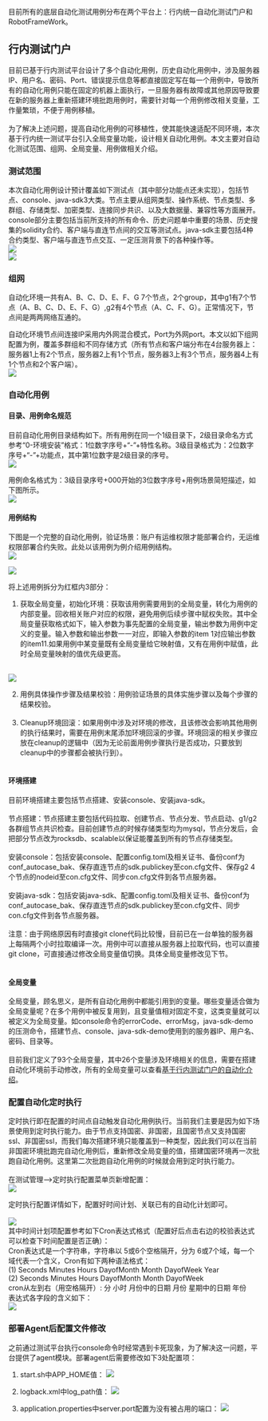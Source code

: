 目前所有的底层自动化测试用例分布在两个平台上：行内统一自动化测试门户和RobotFrameWork。<br/>

## 行内测试门户
目前已基于行内测试平台设计了多个自动化用例，历史自动化用例中，涉及服务器IP、用户名、密码、Port、错误提示信息等都直接固定写在每一个用例中，导致所有的自动化用例只能在固定的机器上面执行，一旦服务器有故障或其他原因导致要在新的服务器上重新搭建环境批跑用例时，需要针对每一个用例修改相关变量，工作量繁琐，不便于用例移植。<br/><br/>
为了解决上述问题，提高自动化用例的可移植性，使其能快速适配不同环境，本次基于行内统一测试平台引入全局变量功能，设计相关自动化用例。本文主要对自动化测试范围、组网、全局变量、用例做相关介绍。<br/>

### 测试范围
本次自动化用例设计预计覆盖如下测试点（其中部分功能点还未实现），包括节点、console、java-sdk3大类。节点主要从组网类型、操作系统、节点类型、多群组、存储类型、加密类型、连接同步共识、以及大数据量、兼容性等方面展开。console部分主要包括当前所支持的所有命令、历史问题单中重要的场景、历史搜集的solidity合约、客户端与直连节点间的交互等测试点。java-sdk主要包括4种合约类型、客户端与直连节点交互、一定压测背景下的各种操作等。<br/>
![](../../images/others/autotestScope.png)<br/>
![](../../images/node_management/multi_ledger_example.png)


### 组网
自动化环境一共有A、B、C、D、E、F、G 7个节点，2个group，其中g1有7个节点（A、B、C、D、E、F、G）,g2有4个节点（A、C、F、G）。正常情况下，节点间是两两网络互通的。<br/>

自动化环境节点间连接IP采用内外网混合模式，Port为外网port。本文以如下组网配置为例，覆盖多群组和不同存储方式（所有节点和客户端分布在4台服务器上：服务器1上有2个节点，服务器2上有1个节点，服务器3上有3个节点，服务器4上有1个节点和2个客户端）。<br/>
![](../../images/others/AutotestEnv.png)<br/>

### 自动化用例
#### 目录、用例命名规范
目前自动化用例目录结构如下。所有用例在同一个1级目录下，2级目录命名方式参考“0-环境安装”格式：1位数字序号+“-”+特性名称。3级目录格式为：2位数字序号+“-”+功能点，其中第1位数字是2级目录的序号。<br/>
![](../../images/others/autoCaseDirectory.png)<br/>

用例命名格式为：3级目录序号+000开始的3位数字序号+用例场景简短描述，如下图所示。<br/>
![](../../images/others/aotoCaseName.png)<br/>

#### 用例结构
下图是一个完整的自动化用例，验证场景：账户有运维权限才能部署合约，无运维权限部署合约失败。此处以该用例为例介绍用例结构。<br/>
![](../../images/others/autoCaseStructure1.png)<br/>

![](../../images/others/autoCaseStructure2.png)<br/>

将上述用例拆分为红框内3部分：<br/>
1. 获取全局变量，初始化环境：获取该用例需要用到的全局变量，转化为用例的内部变量。回收相关账户对应的权限，避免用例后续步骤中赋权失败。其中全局变量获取格式如下，输入参数为事先配置的全局变量，输出参数为用例中定义的变量。输入参数和输出参数一一对应，即输入参数的item 1对应输出参数的item11.如果用例中某变量既有全局变量给它映射值，又有在用例中赋值，此时全局变量映射的值优先级更高。<br/><br/>

![](../../images/others/AutoCaseGlobalkey.png)<br/>

2. 用例具体操作步骤及结果校验：用例验证场景的具体实施步骤以及每个步骤的结果校验。<br/><br/>
3. Cleanup环境回滚：如果用例中涉及对环境的修改，且该修改会影响其他用例的执行结果时，需要在用例末尾添加环境回滚的步骤。环境回滚的相关步骤应放在cleanup的逻辑中（因为无论前面用例步骤执行是否成功，只要放到cleanup中的步骤都会被执行到）。<br/><br/>

#### 环境搭建
目前环境搭建主要包括节点搭建、安装console、安装java-sdk。<br/><br/>
节点搭建：节点搭建主要包括代码拉取、创建节点、节点分发、节点启动、g1/g2各群组节点共识检查。目前创建节点的时候存储类型均为mysql，节点分发后，会把部分节点改为rocksdb、scalable以保证能覆盖到所有的节点存储类型。<br/><br/>
安装console：包括安装console、配置config.toml及相关证书、备份conf为conf_autocase_bak、保存直连节点的sdk.publickey至con.cfg文件、保存g2 4个节点的nodeid至con.cfg文件、同步con.cfg文件到各节点服务器。<br/><br/>
安装java-sdk：包括安装java-sdk、配置config.toml及相关证书、备份conf为conf_autocase_bak、保存直连节点的sdk.publickey至con.cfg文件、同步con.cfg文件到各节点服务器。<br/><br/>
注意：由于网络原因有时直接git clone代码比较慢，目前已在一台单独的服务器上每隔两个小时拉取编译一次。用例中可以直接从服务器上拉取代码，也可以直接git clone，可直接通过修改全局变量值切换。具体全局变量修改见下节。<br/><br/>

#### 全局变量
全局变量，顾名思义，是所有自动化用例中都能引用到的变量。哪些变量适合做为全局变量呢？在多个用例中被反复用到，且变量值相对固定不变，这类变量就可以被定义为全局变量。如console命令的errorCode、errorMsg，java-sdk-demo的压测命令，搭建节点、console、java-sdk-demo使用到的服务器IP、用户名、密码、目录等。<br/><br/>
目前我们定义了93个全局变量，其中26个变量涉及环境相关的信息，需要在搭建自动化环境前手动修改，所有的全局变量可以查看[基于行内测试门户的自动化介绍](http://km.weoa.com/group/blockchainteam/article/18237)。
<br/>

### 配置自动化定时执行
定时执行即在配置的时间点自动触发自动化用例执行。当前我们主要是因为如下场景使用到定时执行能力。由于节点支持国密、非国密，且国密节点又支持国密ssl、非国密ssl，而我们每次搭建环境只能覆盖到一种类型，因此我们可以在当前非国密环境批跑完自动化用例后，重新修改全局变量的值，搭建国密环境再一次批跑自动化用例。这里第二次批跑自动化用例的时候就会用到定时执行能力。<br/><br/>
在测试管理—>定时执行配置菜单页新增配置：<br/>
![](../../images/others/autoCaseConfigure1.png)<br/>

定时执行配置详情如下，配置好时间计划、关联已有的自动化计划即可。<br/><br/>
![](../../images/others/autoCaseConfigure2.png)<br/>
其中时间计划项配置参考如下Cron表达式格式（配置好后点击右边的校验表达式可以检查下时间配置是否正确）：<br/>
Cron表达式是一个字符串，字符串以 5或6个空格隔开，分为 6或7个域，每一个域代表一个含义，Cron有如下两种语法格式：<br/>
(1) Seconds Minutes Hours DayofMonth Month DayofWeek Year<br/>
(2) Seconds Minutes Hours DayofMonth Month DayofWeek<br/>
cron从左到右（用空格隔开）: 分 小时 月份中的日期 月份 星期中的日期 年份<br/>
表达式各字段的含义如下：<br/>
![](../../images/others/autoCaseConfigure3.png)<br/>
### 部署Agent后配置文件修改
之前通过测试平台执行console命令时经常遇到卡死现象，为了解决这一问题，平台提供了agent模块。部署agent后需要修改如下3处配置项：<br/>
1. start.sh中APP_HOME值：
![](../../images/others/autoCaseAgent1.png)<br/>

2. logback.xml中log_path值：
![](../../images/others/autoCaseAgent2.png)<br/>

3. application.properties中server.port配置为没有被占用的端口：
![](../../images/others/autoCaseAgent3.png)<br/>

